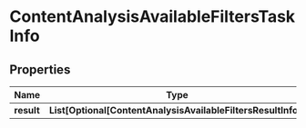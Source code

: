 # ContentAnalysisAvailableFiltersTaskInfo


## Properties

| Name | Type | Description | Notes |
|------------ | ------------- | ------------- | -------------|
**result** | **List[Optional[ContentAnalysisAvailableFiltersResultInfo]]** |  |[optional]|